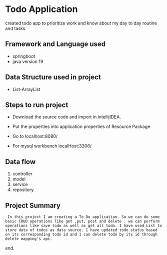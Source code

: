 
# Todo Application
created todo app to prioritize work and know about my day to day routine and tasks.


## Framework and Language used
- springboot
- java version 19

## Data Structure used in project
- List-ArrayList

## Steps to run project

- Download the source code and import in intellijIDEA.
- Put the properties into application properties of Resource Package

- Go to localhost:8080/
- For mysql workbench localHost:3306/

## Data flow
1. controller
2. model 
3. service 
4. repository

## Project Summary

```  In this project I am creating a To Do application. So we can do some basic CRUD operations like get ,put, post and delete . we can perform operations like save todo as well as get all todo. I have used List to store data of todos as data source. I have updated todo status based on its corresponding todo id and I can delete todo by its id through delete mapping's api. ```

end.

